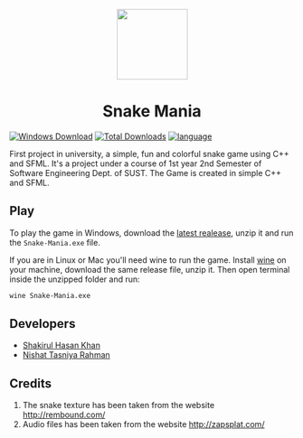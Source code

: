 <p align="center">
<a href="https://github.com/KhanShaheb34/Snake-Mania" align="center">
<img align="center" width="125" height="125" src="https://github.com/KhanShaheb34/Snake-Mania/raw/master/logo.png">
</a>
</p>

# <div align="center">Snake Mania<div>

[![Windows Download](https://img.shields.io/badge/Download-Windows-0078d6?style=flat-square&logo=windows)](https://github.com/KhanShaheb34/Snake-Mania/releases/download/1.1/Snake.Mania.v1.1.zip)
[![Total Downloads](https://img.shields.io/github/downloads/KhanShaheb34/Snake-Mania/total?label=Downloads&style=flat-square)](https://github.com/KhanShaheb34/Snake-Mania/releases/)
[![language](https://img.shields.io/badge/-Language-00599c?logo=c%2B%2B&style=flat-square)](https://github.com/KhanShaheb34/Snake-Mania/)

First project in university, a simple, fun and colorful snake game using C++ and SFML. It's a project under a course of 1st year 2nd Semester of Software Engineering Dept. of SUST.
The Game is created in simple C++ and SFML.

## Play

To play the game in Windows, download the [latest realease](https://github.com/KhanShaheb34/Snake-Mania/releases/download/1.1/Snake.Mania.v1.1.zip), unzip it and run the `Snake-Mania.exe` file.

If you are in Linux or Mac you'll need wine to run the game. Install [wine](https://www.winehq.org/) on your machine, download the same release file, unzip it. Then open terminal inside the unzipped folder and run:

```sh
wine Snake-Mania.exe
```

## Developers

- [Shakirul Hasan Khan](https://github.com/KhanShaheb34)
- [Nishat Tasniya Rahman](https://github.com/Tasniyaa)

## Credits
1. The snake texture has been taken from the website http://rembound.com/
2. Audio files has been taken from the website http://zapsplat.com/
